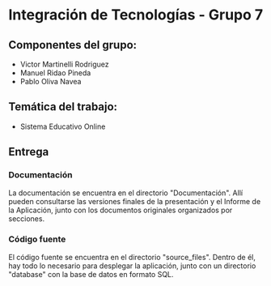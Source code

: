 # Integración de Tecnologías - Grupo 7

## Componentes del grupo:
* Victor Martinelli Rodriguez
* Manuel Ridao Pineda
* Pablo Oliva Navea

## Temática del trabajo:
* Sistema Educativo Online
## Entrega

### Documentación

La documentación se encuentra en el directorio "Documentación". Allí pueden consultarse las versiones finales de la presentación y el Informe de la Aplicación, junto con los documentos originales organizados por secciones.

### Código fuente
El código fuente se encuentra en el directorio "source_files". Dentro de él, hay todo lo necesario para desplegar la aplicación, junto con un directorio "database" con la base de datos en formato SQL. 
